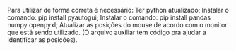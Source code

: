 Para utilizar de forma correta é necessário:
Ter python atualizado;
Instalar o comando: pip install pyautogui;
Instalar o comando: pip install pandas numpy openpyxl;
Atualizar as posições do mouse de acordo com o monitor que está sendo utilizado. (O arquivo auxiliar tem código pra ajudar a identificar as posições).
